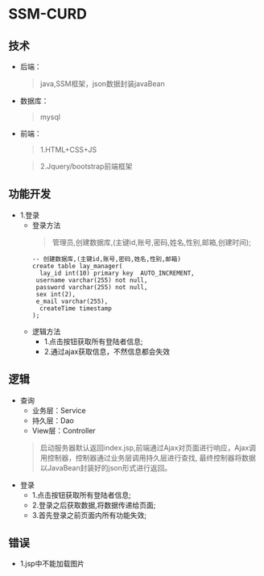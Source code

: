 # SSM-CURD
## 技术
+ 后端：
  >   java,SSM框架，json数据封装javaBean
+ 数据库：
  > mysql
+ 前端：
  > 1.HTML+CSS+JS
        
  > 2.Jquery/bootstrap前端框架
## 功能开发
+ 1.登录
     + 登录方法
       > 管理员,创建数据库,(主键id,账号,密码,姓名,性别,邮箱,创建时间);
       ```
       -- 创建数据库,(主键id,账号,密码,姓名,性别,邮箱)
       create table lay_manager(
         lay_id int(10) primary key  AUTO_INCREMENT,
       	username varchar(255) not null,
       	password varchar(255) not null,
       	sex int(2),
       	e_mail varchar(255),
         createTime timestamp	
       );

       ```
     + 逻辑方法
       + 1.点击按钮获取所有登陆者信息;
       + 2.通过ajax获取信息，不然信息都会失效
       
## 逻辑
+ 查询
  + 业务层：Service   
  + 持久层：Dao
  + View层：Controller
  > 启动服务器默认返回index.jsp,前端通过Ajax对页面进行响应，Ajax调用控制器，控制器通过业务层调用持久层进行查找,
    最终控制器将数据以JavaBean封装好的json形式进行返回。  
+ 登录 
   + 1.点击按钮获取所有登陆者信息;
   + 2.登录之后获取数据,将数据传递给页面;
   + 3.首先登录之前页面内所有功能失效;

## 错误
+ 1.jsp中不能加载图片





